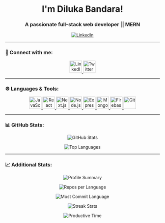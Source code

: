  <h1 align="center"> I'm Diluka Bandara! </h1>
<h3 align="center">A passionate full-stack web developer || MERN</h3>

<p align="center">
  <a href="https://linkedin.com/in/diluka-bandara" target="_blank"><img src="https://img.shields.io/badge/LinkedIn-Diluka%20Bandara-blue?style=for-the-badge&logo=linkedin" alt="LinkedIn" /></a>
</p>

---

### 🔗 Connect with me:

<p align="center">
  <a href="https://linkedin.com/in/diluka-bandara" target="_blank"> 
    <img src="https://img.icons8.com/color/48/000000/linkedin.png" alt="LinkedIn" width="40" height="40" /> 
  </a>
  <a href="https://twitter.com/" target="_blank"> 
    <img src="https://img.icons8.com/color/48/000000/twitter--v1.png" alt="Twitter" width="40" height="40" /> 
  </a>
</p>

---

### ⚙️ Languages & Tools:

<p align="center">
  <a href="https://developer.mozilla.org/en-US/docs/Web/JavaScript" target="_blank"> 
    <img src="https://img.icons8.com/color/48/000000/javascript--v1.png" alt="JavaScript" width="40" height="40" /> 
  </a>
  <a href="https://reactjs.org/" target="_blank"> 
    <img src="https://img.icons8.com/color/48/000000/react-native.png" alt="React" width="40" height="40" /> 
  </a>
  <a href="https://nextjs.org/" target="_blank"> 
    <img src="https://img.icons8.com/color/48/000000/nextjs.png" alt="Next.js" width="40" height="40" /> 
  </a>
  <a href="https://nodejs.org" target="_blank"> 
    <img src="https://img.icons8.com/color/48/000000/nodejs.png" alt="Node.js" width="40" height="40" /> 
  </a>
  <a href="https://expressjs.com" target="_blank"> 
    <img src="https://img.icons8.com/color/48/000000/express.png" alt="Express.js" width="40" height="40" /> 
  </a>
  <a href="https://mongodb.com" target="_blank"> 
    <img src="https://img.icons8.com/color/48/000000/mongodb.png" alt="MongoDB" width="40" height="40" /> 
  </a>
  <a href="https://firebase.google.com/" target="_blank"> 
    <img src="https://img.icons8.com/color/48/000000/firebase.png" alt="Firebase" width="40" height="40" /> 
  </a>
  <a href="https://git-scm.com/" target="_blank"> 
    <img src="https://img.icons8.com/color/48/000000/git.png" alt="Git" width="40" height="40" /> 
  </a>
</p>

---

### 📊 GitHub Stats:

<p align="center">
  <img src="https://github-readme-stats.vercel.app/api?username=dilukab&show_icons=true&theme=dark" alt="GitHub Stats" />
</p>

<p align="center">
  <img src="https://github-readme-stats.vercel.app/api/top-langs?username=dilukab&show_icons=true&locale=en&layout=compact&theme=dark" alt="Top Languages" />
</p> 

---

### 📈 Additional Stats:

<p align="center">
  <img src="https://github-profile-summary-cards.vercel.app/api/cards/profile-details?username=dilukab&theme=dark" alt="Profile Summary" />
</p>

<p align="center">
  <img src="https://github-profile-summary-cards.vercel.app/api/cards/repos-per-language?username=dilukab&theme=dark" alt="Repos per Language" />
</p>

<p align="center">
  <img src="https://github-profile-summary-cards.vercel.app/api/cards/most-commit-language?username=dilukab&theme=dark" alt="Most Commit Language" />
</p>

<p align="center">
  <img src="https://github-profile-summary-cards.vercel.app/api/cards/stats?username=dilukab&theme=dark" alt="Streak Stats" />
</p>

<p align="center">
  <img src="https://github-profile-summary-cards.vercel.app/api/cards/productive-time?username=dilukab&theme=dark&utcOffset=8" alt="Productive Time" />
</p>
